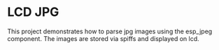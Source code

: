 # LCD JPG

This project demonstrates how to parse jpg images using the esp_jpeg component. The images are stored via spiffs and displayed on lcd.